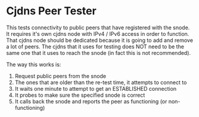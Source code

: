 # Cjdns Peer Tester

This tests connectivity to public peers that have registered with the snode.
It requires it's own cjdns node with IPv4 / IPv6 access in order to function.
That cjdns node should be dedicated because it is going to add and remove a
lot of peers. The cjdns that it uses for testing does NOT need to be the same
one that it uses to reach the snode (in fact this is not recommended).

The way this works is:
1. Request public peers from the snode
2. The ones that are older than the re-test time, it attempts to connect to
3. It waits one minute to attempt to get an ESTABLISHED connection
4. It probes to make sure the specified snode is correct
5. It calls back the snode and reports the peer as functioning (or non-functioning)